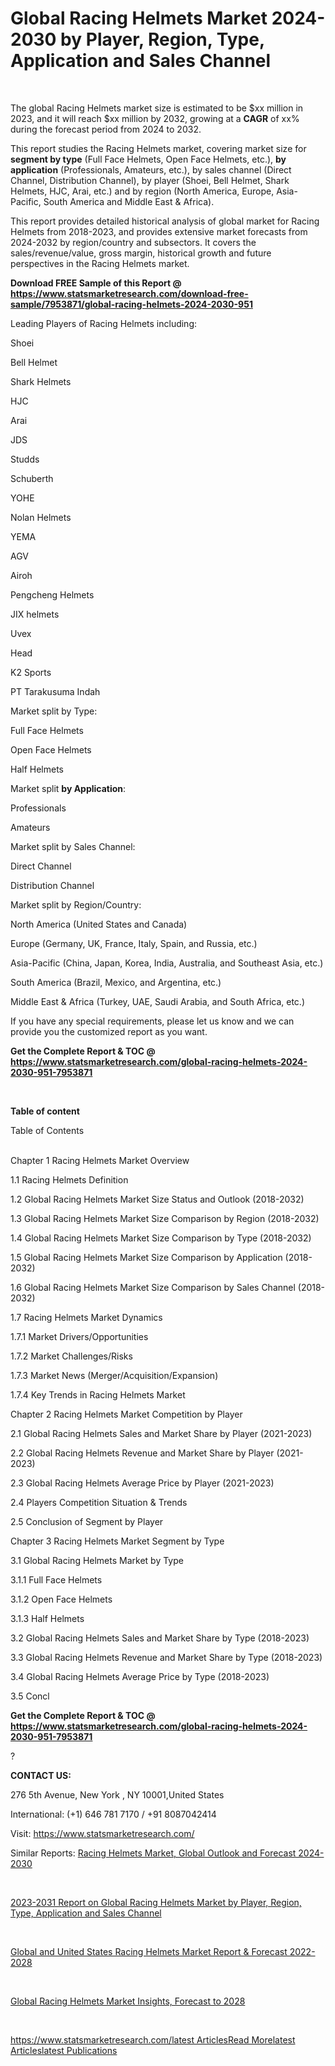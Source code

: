 <h1>Global Racing Helmets Market 2024-2030 by Player, Region, Type, Application and Sales Channel</h1><br/><p>The global Racing Helmets market size is estimated to be $xx million in 2023, and it will reach $xx million by 2032, growing at a <strong>CAGR</strong> of xx% during the forecast period from 2024 to 2032.</p>
 
 
 
 <p>This report studies the Racing Helmets market, covering market size for <strong>segment by type</strong> (Full Face Helmets, Open Face Helmets, etc.), <strong>by application</strong> (Professionals, Amateurs, etc.), by sales channel (Direct Channel, Distribution Channel), by player (Shoei, Bell Helmet, Shark Helmets, HJC, Arai, etc.) and by region (North America, Europe, Asia-Pacific, South America and Middle East & Africa).</p>
 
 
 
 <p>This report provides detailed historical analysis of global market for Racing Helmets from 2018-2023, and provides extensive market forecasts from 2024-2032 by region/country and subsectors. It covers the sales/revenue/value, gross margin, historical growth and future perspectives in the Racing Helmets market.</p>
 
 
 
 <p><strong>Download FREE Sample of this Report @ <a href="https://www.statsmarketresearch.com/download-free-sample/7953871/global-racing-helmets-2024-2030-951">https://www.statsmarketresearch.com/download-free-sample/7953871/global-racing-helmets-2024-2030-951</a></strong></p>
 
 
 
 <p>Leading Players of Racing Helmets including:</p>
 
 
 
 <p>Shoei</p>
 
 
 
 <p>Bell Helmet</p>
 
 
 
 <p>Shark Helmets</p>
 
 
 
 <p>HJC</p>
 
 
 
 <p>Arai</p>
 
 
 
 <p>JDS</p>
 
 
 
 <p>Studds</p>
 
 
 
 <p>Schuberth</p>
 
 
 
 <p>YOHE</p>
 
 
 
 <p>Nolan Helmets</p>
 
 
 
 <p>YEMA</p>
 
 
 
 <p>AGV</p>
 
 
 
 <p>Airoh</p>
 
 
 
 <p>Pengcheng Helmets</p>
 
 
 
 <p>JIX helmets</p>
 
 
 
 <p>Uvex</p>
 
 
 
 <p>Head</p>
 
 
 
 <p>K2 Sports</p>
 
 
 
 <p>PT Tarakusuma Indah</p>
 
 
 
 <p>Market split by Type:</p>
 
 
 
 <p>Full Face Helmets</p>
 
 
 
 <p>Open Face Helmets</p>
 
 
 
 <p>Half Helmets</p>
 
 
 
 <p>Market split <strong>by Application</strong>:</p>
 
 
 
 <p>Professionals</p>
 
 
 
 <p>Amateurs</p>
 
 
 
 <p>Market split by Sales Channel:</p>
 
 
 
 <p>Direct Channel</p>
 
 
 
 <p>Distribution Channel</p>
 
 
 
 <p>Market split by Region/Country:</p>
 
 
 
 <p>North America (United States and Canada)</p>
 
 
 
 <p>Europe (Germany, UK, France, Italy, Spain, and Russia, etc.)</p>
 
 
 
 <p>Asia-Pacific (China, Japan, Korea, India, Australia, and Southeast Asia, etc.)</p>
 
 
 
 <p>South America (Brazil, Mexico, and Argentina, etc.)</p>
 
 
 
 <p>Middle East & Africa (Turkey, UAE, Saudi Arabia, and South Africa, etc.)</p>
 
 
 
 <p>If you have any special requirements, please let us know and we can provide you the customized report as you want.</p>
 
 
 
 <div><b>Get the Complete Report & TOC @ <a href="https://www.statsmarketresearch.com/global-racing-helmets-2024-2030-951-7953871">https://www.statsmarketresearch.com/global-racing-helmets-2024-2030-951-7953871</a></b></div>
 
 
 
 <p><br />
 
 <b>Table of content</b></p>
 
 
 
 <p>Table of Contents<br />
 
 <br />
 
 Chapter 1 Racing Helmets Market Overview<br />
 
 1.1 Racing Helmets Definition<br />
 
 1.2 Global Racing Helmets Market Size Status and Outlook (2018-2032)<br />
 
 1.3 Global Racing Helmets Market Size Comparison by Region (2018-2032)<br />
 
 1.4 Global Racing Helmets Market Size Comparison by Type (2018-2032)<br />
 
 1.5 Global Racing Helmets Market Size Comparison by Application (2018-2032)<br />
 
 1.6 Global Racing Helmets Market Size Comparison by Sales Channel (2018-2032)<br />
 
 1.7 Racing Helmets Market Dynamics<br />
 
 1.7.1 Market Drivers/Opportunities<br />
 
 1.7.2 Market Challenges/Risks<br />
 
 1.7.3 Market News (Merger/Acquisition/Expansion)<br />
 
 1.7.4 Key Trends in Racing Helmets Market<br />
 
 Chapter 2 Racing Helmets Market Competition by Player<br />
 
 2.1 Global Racing Helmets Sales and Market Share by Player (2021-2023)<br />
 
 2.2 Global Racing Helmets Revenue and Market Share by Player (2021-2023)<br />
 
 2.3 Global Racing Helmets Average Price by Player (2021-2023)<br />
 
 2.4 Players Competition Situation & Trends<br />
 
 2.5 Conclusion of Segment by Player<br />
 
 Chapter 3 Racing Helmets Market Segment by Type<br />
 
 3.1 Global Racing Helmets Market by Type<br />
 
 3.1.1 Full Face Helmets<br />
 
 3.1.2 Open Face Helmets<br />
 
 3.1.3 Half Helmets<br />
 
 3.2 Global Racing Helmets Sales and Market Share by Type (2018-2023)<br />
 
 3.3 Global Racing Helmets Revenue and Market Share by Type (2018-2023)<br />
 
 3.4 Global Racing Helmets Average Price by Type (2018-2023)<br />
 
 3.5 Concl</p>
 
 
 
 <div><b>Get the Complete Report & TOC @ <a href="https://www.statsmarketresearch.com/global-racing-helmets-2024-2030-951-7953871">https://www.statsmarketresearch.com/global-racing-helmets-2024-2030-951-7953871</a></b></div>
 
 
 
 <p>? </p>
 
 
 
 <p><b>CONTACT US:</b><br />
 
 276 5th Avenue, New York , NY 10001,United States<br />
 
 International: (+1) 646 781 7170 / +91 8087042414<br />
 
 Visit: <a href="https://www.statsmarketresearch.com/">https://www.statsmarketresearch.com/</a><br />
 
 Similar Reports: <a href="https://www.statsmarketresearch.com/global-racing-helmets-2024-2030-951-7953871">Racing Helmets Market, Global Outlook and Forecast 2024-2030</a><br />
 
 <br />
 
 <a href="https://www.statsmarketresearch.com/global-racing-helmets-2024-2030-951-7953871">2023-2031 Report on Global Racing Helmets Market by Player, Region, Type, Application and Sales Channel</a><br />
 
 <br />
 
 <a href="https://www.statsmarketresearch.com/global-racing-helmets-2024-2030-951-7953871">Global and United States Racing Helmets Market Report & Forecast 2022-2028</a><br />
 
 <br />
 
 <a href="https://www.statsmarketresearch.com/global-racing-helmets-2024-2030-951-7953871">Global Racing Helmets Market Insights, Forecast to 2028</a><br />
 
 <br />
 
 <a href="https://gyeongbokgung.com">https://www.statsmarketresearch.com/</a><a href="https://hallyeomaritime.com">latest Articles</a><a href="https://jingwansa.com">Read More</a><a href="https://nguoiviet.jp/">latest Articles</a><a href="https://www.intelmarketresearch.com/">latest Publications</a></p>
